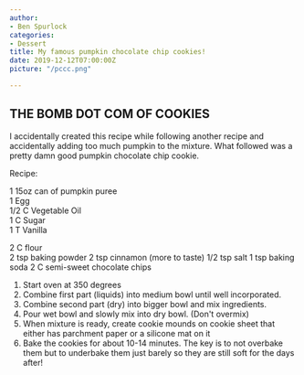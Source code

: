 ```yaml
---
author:
- Ben Spurlock
categories:
- Dessert
title: My famous pumpkin chocolate chip cookies!
date: 2019-12-12T07:00:00Z
picture: "/pccc.png"

---
```

## THE BOMB DOT COM OF COOKIES

I accidentally created this recipe while following another recipe and accidentally adding too much pumpkin to the mixture. What followed was a pretty damn good pumpkin chocolate chip cookie.

Recipe:

1 15oz can of pumpkin puree  
1 Egg  
1/2 C Vegetable Oil  
1 C Sugar  
1 T Vanilla

2 C flour  
2 tsp baking powder
2 tsp cinnamon (more to taste)
1/2 tsp salt
1 tsp baking soda
2 C semi-sweet chocolate chips

1. Start oven at 350 degrees
2. Combine first part (liquids) into medium bowl until well incorporated.
3. Combine second part (dry) into bigger bowl and mix ingredients.
4. Pour wet bowl and slowly mix into dry bowl. (Don't overmix)
5. When mixture is ready, create cookie mounds on cookie sheet that either has parchment paper or a silicone mat on it
6. Bake the cookies for about 10-14 minutes. The key is to not overbake them but to underbake them just barely so they are still soft for the days after!